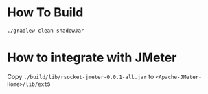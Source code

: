 # How To Build

```
./gradlew clean shadowJar
```

# How to integrate with JMeter
Copy `./build/lib/rsocket-jmeter-0.0.1-all.jar` to 
`<Apache-JMeter-Home>/lib/ext`s